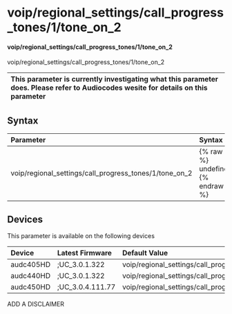 ﻿---
description: voip/regional_settings/call_progress_tones/1/tone_on_2
search: false
---

# voip/regional_settings/call_progress_tones/1/tone_on_2

#### voip/regional_settings/call_progress_tones/1/tone_on_2

voip/regional_settings/call_progress_tones/1/tone_on_2


| This parameter is currently investigating what this parameter does. Please refer to Audiocodes wesite for details on this parameter | 
| :--- |

## Syntax
| Parameter | Syntax |
| :--- | :--- |
|voip/regional_settings/call_progress_tones/1/tone_on_2 | {% raw %} undefined {% endraw %}|

## Devices
This parameter is available on the following devices

| Device | Latest Firmware | Default Value |
|:---|:---|:---|
| audc405HD | ;UC_3.0.1.322 | voip/regional_settings/call_progress_tones/1/tone_on_2=0 
| audc440HD | ;UC_3.0.1.322 | voip/regional_settings/call_progress_tones/1/tone_on_2=0 
| audc450HD | ;UC_3.0.4.111.77 | voip/regional_settings/call_progress_tones/1/tone_on_2=0 

ADD A DISCLAIMER
